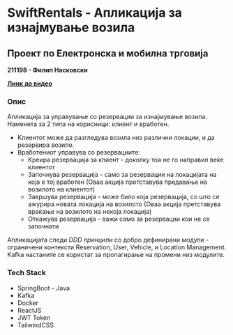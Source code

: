 # SwiftRentals - Апликација за изнајмување возила
**Проект по Електронска и мобилна трговија**
---
**211198 - Филип Насковски**

[**Линк до видео**](https://youtu.be/Ylqarsi3w7A)

### Опис

Апликација за управување со резервации за изнајмување возила. Наменета за 2 типа на корисници: клиент и вработен.

* Клиентот може да разгледува возила низ различни локации, и да резервира возило.
* Вработениот управува со резервациите:
  * Креира резервација за клиент - доколку тоа не го направил веќе клиентот
  * Започнува резервација - само за резервации на локацијата на која е тој вработен (Оваа акција претставува предавање на возилото на клиентот)
  * Завршува резервација - може било која резервација, со што се ажурира новата локација на возилото (Оваа акција претставува враќање на возилото на некоја локација)
  * Откажува резервација - важи само за резервации кои не се започнати
 
Апликацијата следи *DDD принципи* со добро дефинирани модули - ограничени контексти Reservation, User, Vehicle, и Location Management.
Kafka настаните се користат за пропагирање на промени низ модулите.
   

### Tech Stack

* SpringBoot - Java
* Kafka
* Docker
* ReactJS
* JWT Token
* TailwindCSS
